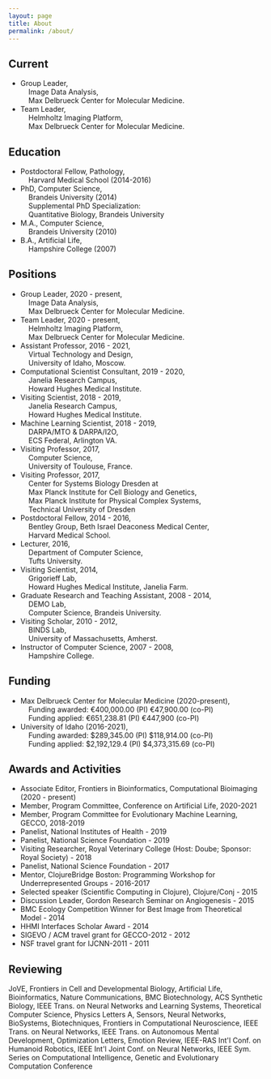 ```yaml
---
layout: page
title: About
permalink: /about/
---
```


## Current
- Group Leader,<br />&nbsp;&nbsp;&nbsp;&nbsp;Image Data Analysis,<br />&nbsp;&nbsp;&nbsp;&nbsp;Max Delbrueck Center for Molecular Medicine.
- Team Leader,<br />&nbsp;&nbsp;&nbsp;&nbsp;Helmholtz Imaging Platform,<br />&nbsp;&nbsp;&nbsp;&nbsp;Max Delbrueck Center for Molecular Medicine.

## Education
- Postdoctoral Fellow, Pathology,<br />&nbsp;&nbsp;&nbsp;&nbsp;Harvard Medical School (2014-2016)<br />
- PhD, Computer Science,<br />&nbsp;&nbsp;&nbsp;&nbsp;Brandeis University (2014)<br />&nbsp;&nbsp;&nbsp;&nbsp;Supplemental PhD Specialization:<br />&nbsp;&nbsp;&nbsp;&nbsp;Quantitative Biology, Brandeis University<br />
- M.A., Computer Science,<br />&nbsp;&nbsp;&nbsp;&nbsp;Brandeis University (2010)<br />
- B.A., Artificial Life,<br />&nbsp;&nbsp;&nbsp;&nbsp;Hampshire College (2007)<br />

## Positions
- Group Leader, 2020 - present,<br />&nbsp;&nbsp;&nbsp;&nbsp;Image Data Analysis,<br />&nbsp;&nbsp;&nbsp;&nbsp;Max Delbrueck Center for Molecular Medicine.
- Team Leader, 2020 - present,<br />&nbsp;&nbsp;&nbsp;&nbsp;Helmholtz Imaging Platform,<br />&nbsp;&nbsp;&nbsp;&nbsp;Max Delbrueck Center for Molecular Medicine.
- Assistant Professor, 2016 - 2021,<br
  />&nbsp;&nbsp;&nbsp;&nbsp;Virtual Technology and Design,<br
  />&nbsp;&nbsp;&nbsp;&nbsp;University of Idaho, Moscow.<br />
- Computational Scientist Consultant, 2019 - 2020,<br />&nbsp;&nbsp;&nbsp;&nbsp;Janelia Research Campus,<br />&nbsp;&nbsp;&nbsp;&nbsp;Howard Hughes Medical Institute.<br />  
- Visiting Scientist, 2018 - 2019,<br />&nbsp;&nbsp;&nbsp;&nbsp;Janelia Research Campus,<br />&nbsp;&nbsp;&nbsp;&nbsp;Howard Hughes Medical Institute.<br />
- Machine Learning Scientist, 2018 - 2019,<br />&nbsp;&nbsp;&nbsp;&nbsp;DARPA/MTO & DARPA/I2O,<br />&nbsp;&nbsp;&nbsp;&nbsp;ECS Federal, Arlington VA.<br />
- Visiting Professor, 2017,<br />&nbsp;&nbsp;&nbsp;&nbsp;Computer Science,<br />&nbsp;&nbsp;&nbsp;&nbsp;University of Toulouse, France.<br />
- Visiting Professor, 2017,<br />&nbsp;&nbsp;&nbsp;&nbsp;Center for Systems Biology Dresden at<br />&nbsp;&nbsp;&nbsp;&nbsp;Max Planck Institute for Cell Biology and Genetics,<br />&nbsp;&nbsp;&nbsp;&nbsp;Max Planck Institute for Physical Complex Systems,<br />&nbsp;&nbsp;&nbsp;&nbsp;Technical University of Dresden<br />
- Postdoctoral Fellow, 2014 - 2016,<br />&nbsp;&nbsp;&nbsp;&nbsp;Bentley Group, Beth Israel Deaconess Medical Center,<br />&nbsp;&nbsp;&nbsp;&nbsp;Harvard Medical School.<br />
- Lecturer, 2016,<br />&nbsp;&nbsp;&nbsp;&nbsp;Department of Computer Science,<br />&nbsp;&nbsp;&nbsp;&nbsp;Tufts University.<br />
- Visiting Scientist, 2014,<br />&nbsp;&nbsp;&nbsp;&nbsp;Grigorieff Lab, <br />&nbsp;&nbsp;&nbsp;&nbsp;Howard Hughes Medical Institute, Janelia Farm.<br />
- Graduate Research and Teaching Assistant, 2008 - 2014,<br />&nbsp;&nbsp;&nbsp;&nbsp;DEMO Lab,<br />&nbsp;&nbsp;&nbsp;&nbsp;Computer Science, Brandeis University.<br />
- Visiting Scholar, 2010 - 2012,<br />&nbsp;&nbsp;&nbsp;&nbsp;BINDS Lab,<br />&nbsp;&nbsp;&nbsp;&nbsp;University of Massachusetts, Amherst.<br />
- Instructor of Computer Science, 2007 - 2008,<br />&nbsp;&nbsp;&nbsp;&nbsp;Hampshire College.<br />

## Funding

- Max Delbrueck Center for Molecular Medicine (2020-present), <br />&nbsp;&nbsp;&nbsp;&nbsp;Funding awarded: €400,000.00 (PI) €47,900.00 (co-PI)<br />&nbsp;&nbsp;&nbsp;&nbsp;Funding applied: €651,238.81 (PI) €447,900 (co-PI)<br />
- University of Idaho (2016-2021),<br />&nbsp;&nbsp;&nbsp;&nbsp;Funding awarded: $289,345.00 (PI) $118,914.00 (co-PI)<br />&nbsp;&nbsp;&nbsp;&nbsp;Funding applied: $2,192,129.4 (PI) $4,373,315.69 (co-PI)<br />

## Awards and Activities
- Associate Editor, Frontiers in Bioinformatics, Computational Bioimaging (2020 - present)
- Member, Program Committee, Conference on Artificial Life, 2020-2021
- Member, Program Committee for Evolutionary Machine Learning, GECCO, 2018-2019
- Panelist, National Institutes of Health - 2019<br />
- Panelist, National Science Foundation - 2019<br />
- Visiting Researcher, Royal Veterinary College (Host: Doube; Sponsor: Royal Society) - 2018
- Panelist, National Science Foundation - 2017<br />
- Mentor, ClojureBridge Boston: Programming Workshop for Underrepresented Groups - 2016-2017<br />
- Selected speaker (Scientific Computing in Clojure), Clojure/Conj - 2015<br />
- Discussion Leader, Gordon Research Seminar on Angiogenesis - 2015<br />
- BMC Ecology Competition Winner for Best Image from Theoretical Model - 2014<br />
- HHMI Interfaces Scholar Award - 2014<br />
- SIGEVO / ACM travel grant for GECCO-2012 - 2012<br />
- NSF travel grant for IJCNN-2011 - 2011<br />

## Reviewing

JoVE, Frontiers in Cell and Developmental Biology, Artificial Life, Bioinformatics, Nature Communications, BMC Biotechnology, ACS Synthetic Biology, IEEE Trans. on Neural Networks and Learning Systems, Theoretical Computer Science, Physics Letters A, Sensors, Neural Networks, BioSystems, Biotechniques, Frontiers in Computational Neuroscience, IEEE Trans. on Neural Networks, IEEE Trans. on Autonomous Mental Development, Optimization Letters, Emotion Review, IEEE-RAS Int'l Conf. on Humanoid Robotics, IEEE Int'l Joint Conf. on Neural Networks, IEEE Sym. Series on Computational Intelligence, Genetic and Evolutionary Computation Conference
